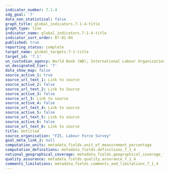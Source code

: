 ```yaml
---
indicator_number: 7.1.4
sdg_goal: '7'
data_non_statistical: false
graph_title: global_indicators.7-1-4-title
graph_type: line
indicator_name: global_indicators.7-1-4-title
indicator_sort_order: 07-01-04
published: true
reporting_status: complete
target_name: global_targets.7-1-title
target_id: '7.1'
un_custodian_agency: World Bank (WB); International Labour Organization (ILO)
un_designated_tier: '7'
data_show_map: false
source_active_1: true
source_url_text_1: Link to source
source_active_2: false
source_url_text_2: Link to Source
source_active_3: false
source_url_3: Link to source
source_active_4: false
source_url_text_4: Link to source
source_active_5: false
source_url_text_5: Link to source
source_active_6: false
source_url_text_6: Link to source
title: Untitled
source_organisation: "FZS, Labour Force Survey"
goal_meta_link_2: null
computation_units: metadata_fields.unit_of_measurement_percentage
computation_definitions: metadata_fields.definitions_7_1_4
national_geographical_coverage: metadata_fields.geographical_coverage_fbih
quality_assurance: metadata_fields.quality_assurance_7_1_4
comments_limitations: metadata_fields.comments_and_limitations_7_1_4
---
```

